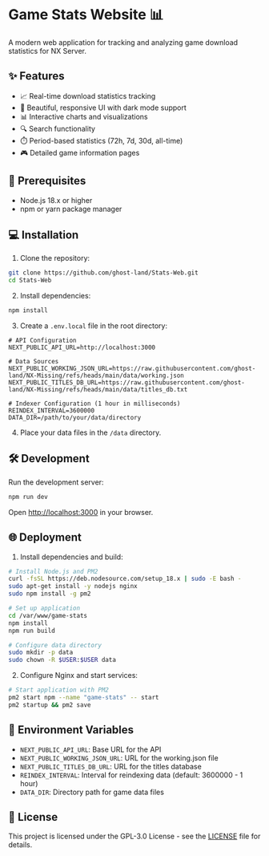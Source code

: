 # Game Stats Website 📊

A modern web application for tracking and analyzing game download statistics for NX Server.

## ✨ Features

- 📈 Real-time download statistics tracking
- 🎨 Beautiful, responsive UI with dark mode support
- 📊 Interactive charts and visualizations
- 🔍 Search functionality
- ⏱️ Period-based statistics (72h, 7d, 30d, all-time)
- 🎮 Detailed game information pages

## 🚀 Prerequisites

- Node.js 18.x or higher
- npm or yarn package manager

## 💻 Installation

1. Clone the repository:
```bash
git clone https://github.com/ghost-land/Stats-Web.git
cd Stats-Web
```

2. Install dependencies:
```bash
npm install
```

3. Create a `.env.local` file in the root directory:
```env
# API Configuration
NEXT_PUBLIC_API_URL=http://localhost:3000

# Data Sources
NEXT_PUBLIC_WORKING_JSON_URL=https://raw.githubusercontent.com/ghost-land/NX-Missing/refs/heads/main/data/working.json
NEXT_PUBLIC_TITLES_DB_URL=https://raw.githubusercontent.com/ghost-land/NX-Missing/refs/heads/main/data/titles_db.txt

# Indexer Configuration (1 hour in milliseconds)
REINDEX_INTERVAL=3600000
DATA_DIR=/path/to/your/data/directory
```

4. Place your data files in the `/data` directory.

## 🛠️ Development

Run the development server:

```bash
npm run dev
```

Open [http://localhost:3000](http://localhost:3000) in your browser.

## 🌐 Deployment

1. Install dependencies and build:
```bash
# Install Node.js and PM2
curl -fsSL https://deb.nodesource.com/setup_18.x | sudo -E bash -
sudo apt-get install -y nodejs nginx
sudo npm install -g pm2

# Set up application
cd /var/www/game-stats
npm install
npm run build

# Configure data directory
sudo mkdir -p data
sudo chown -R $USER:$USER data
```

2. Configure Nginx and start services:
```bash
# Start application with PM2
pm2 start npm --name "game-stats" -- start
pm2 startup && pm2 save
```

## 🔧 Environment Variables

- `NEXT_PUBLIC_API_URL`: Base URL for the API
- `NEXT_PUBLIC_WORKING_JSON_URL`: URL for the working.json file
- `NEXT_PUBLIC_TITLES_DB_URL`: URL for the titles database
- `REINDEX_INTERVAL`: Interval for reindexing data (default: 3600000 - 1 hour)
- `DATA_DIR`: Directory path for game data files

## 📝 License

This project is licensed under the GPL-3.0 License - see the [LICENSE](LICENSE) file for details.
